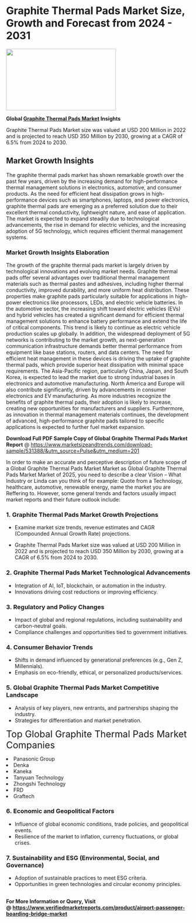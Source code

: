 <H1>Graphite Thermal Pads Market Size, Growth and Forecast from 2024 - 2031</H1><img class="aligncenter size-medium wp-image-584254" src="https://thirdeyenews.in/wp-content/uploads/2024/09/Global-Market-Research-300x168.jpeg" alt="" width="300" height="168" /><p><strong>Global&nbsp;<a href="https://www.marketsizeandtrends.com/download-sample/531388/&amp;utm_source=Pulse&amp;utm_medium=201">Graphite Thermal Pads Market</a> Insights</strong></p><p>Graphite Thermal Pads Market size was valued at USD 200 Million in 2022 and is projected to reach USD 350 Million by 2030, growing at a CAGR of 6.5% from 2024 to 2030.</p><p><h2>Market Growth Insights</h2> The graphite thermal pads market has shown remarkable growth over the past few years, driven by the increasing demand for high-performance thermal management solutions in electronics, automotive, and consumer products. As the need for efficient heat dissipation grows in high-performance devices such as smartphones, laptops, and power electronics, graphite thermal pads are emerging as a preferred solution due to their excellent thermal conductivity, lightweight nature, and ease of application. The market is expected to expand steadily due to technological advancements, the rise in demand for electric vehicles, and the increasing adoption of 5G technology, which requires efficient thermal management systems.  <h3>Market Growth Insights Elaboration</h3> The growth of the graphite thermal pads market is largely driven by technological innovations and evolving market needs. Graphite thermal pads offer several advantages over traditional thermal management materials such as thermal pastes and adhesives, including higher thermal conductivity, improved durability, and more uniform heat distribution. These properties make graphite pads particularly suitable for applications in high-power electronics like processors, LEDs, and electric vehicle batteries. In the automotive sector, the increasing shift toward electric vehicles (EVs) and hybrid vehicles has created a significant demand for efficient thermal management solutions to enhance battery performance and extend the life of critical components. This trend is likely to continue as electric vehicle production scales up globally. In addition, the widespread deployment of 5G networks is contributing to the market growth, as next-generation communication infrastructure demands better thermal performance from equipment like base stations, routers, and data centers. The need for efficient heat management in these devices is driving the uptake of graphite thermal pads, which provide superior heat dissipation with minimal space requirements. The Asia-Pacific region, particularly China, Japan, and South Korea, is expected to lead the market due to strong industrial bases in electronics and automotive manufacturing. North America and Europe will also contribute significantly, driven by advancements in consumer electronics and EV manufacturing. As more industries recognize the benefits of graphite thermal pads, their adoption is likely to increase, creating new opportunities for manufacturers and suppliers. Furthermore, as innovation in thermal management materials continues, the development of advanced, high-performance graphite pads tailored to specific applications is expected to further fuel market expansion. </p><p><span class=""><strong>Download Full PDF Sample Copy of Global Graphite Thermal Pads Market Report</strong> @ <a href="https://www.marketsizeandtrends.com/download-sample/531388/&amp;utm_source=Pulse&amp;utm_medium=201" target="_blank">https://www.marketsizeandtrends.com/download-sample/531388/&amp;utm_source=Pulse&amp;utm_medium=201</a></span></p><p>In order to make an accurate and perceptive description of future scope of a Global&nbsp;Graphite Thermal Pads Market Market as Global&nbsp;Graphite Thermal Pads Market Market of 2025, you need to describe a clear Vision &ndash; What Industry or Linda can you think of for example: Quote from a Technology, healthcare, automotive, renewable energy, name the market you are Reffering to. However, some general trends and factors usually impact market reports and their future outlook include:</p><h3>1.&nbsp;<strong>Graphite Thermal Pads Market Growth Projections</strong></h3><ul><li>Examine market size trends, revenue estimates and CAGR (Compounded Annual Growth Rate) projections.</li><li><p>Graphite Thermal Pads Market size was valued at USD 200 Million in 2022 and is projected to reach USD 350 Million by 2030, growing at a CAGR of 6.5% from 2024 to 2030.</p></li></ul><h3>2.&nbsp;<strong>Graphite Thermal Pads Market Technological Advancements</strong></h3><ul><li>Integration of AI, IoT, blockchain, or automation in the industry.</li><li>Innovations driving cost reductions or improving efficiency.</li></ul><h3>3.&nbsp;<strong>Regulatory and Policy Changes</strong></h3><ul><li>Impact of global and regional regulations, including sustainability and carbon-neutral goals.</li><li>Compliance challenges and opportunities tied to government initiatives.</li></ul><h3>4.&nbsp;<strong>Consumer Behavior Trends</strong></h3><ul><li>Shifts in demand influenced by generational preferences (e.g., Gen Z, Millennials).</li><li>Emphasis on eco-friendly, ethical, or personalized products/services.</li></ul><h3>5.&nbsp;<strong>Global Graphite Thermal Pads Market Competitive Landscape</strong></h3><ul><li>Analysis of key players, new entrants, and partnerships shaping the industry.</li><li>Strategies for differentiation and market penetration.</li></ul><p data-pm-slice="1 1 []"><span style="color: inherit; font-family: inherit; font-size: 25px;">Top Global Graphite Thermal Pads Market Companies</span></p><div class="" data-test-id=""><p><li>Panasonic Group</li><li> Denka</li><li> Kaneka</li><li> Tanyuan Technology</li><li> Zhongshi Technology</li><li> FRD</li><li> Graftech</li></p></div><h3>6.&nbsp;<strong>Economic and Geopolitical Factors</strong></h3><ul><li>Influence of global economic conditions, trade policies, and geopolitical events.</li><li>Resilience of the market to inflation, currency fluctuations, or global crises.</li></ul><h3>7.&nbsp;<strong>Sustainability and ESG (Environmental, Social, and Governance)</strong></h3><ul><li>Adoption of sustainable practices to meet ESG criteria.</li><li>Opportunities in green technologies and circular economy principles.</li></ul><h2><strong style="font-size: 14px;">For More Information or Query, Visit @&nbsp;</strong><a style="background-color: #ffffff; font-size: 14px;" href="https://www.marketsizeandtrends.com/report/graphite-thermal-pads-market/" target="_blank">https://www.verifiedmarketreports.com/product/airport-passenger-boarding-bridge-market</a></h2>